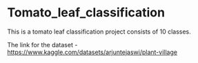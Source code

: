 # Tomato_leaf_classification
This is a tomato leaf classification project consists of 10 classes.

The link for the dataset - https://www.kaggle.com/datasets/arjuntejaswi/plant-village
